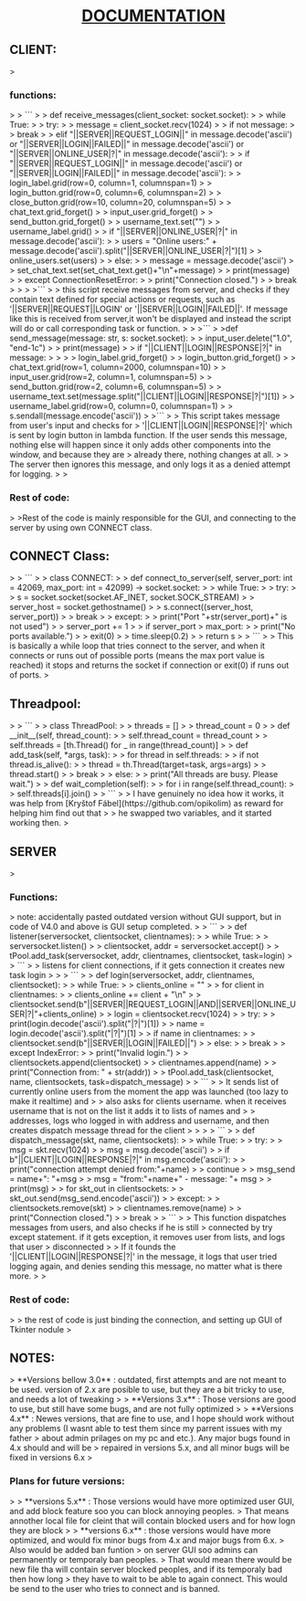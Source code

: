 <h1 style="text-align: center; text-decoration: underline">DOCUMENTATION</h1>


<h2>CLIENT:</h2>
> <h3>functions:</h3>
> > ```
> > def receive_messages(client_socket: socket.socket):
> >     while True:
> >        try:
> >            message = client_socket.recv(1024)
> >            if not message:
> >                break
> >            elif "||SERVER||REQUEST_LOGIN||" in message.decode('ascii') or "||SERVER||LOGIN||FAILED||" in message.decode('ascii') or "||SERVER||ONLINE_USER|?|" in message.decode('ascii'):
> >                if "||SERVER||REQUEST_LOGIN||" in message.decode('ascii') or "||SERVER||LOGIN||FAILED||" in message.decode('ascii'):
> >                    login_label.grid(row=0, column=1, columnspan=1)
> >                    login_button.grid(row=0, column=6, columnspan=2)
> >                    close_button.grid(row=10, column=20, columnspan=5)
> >                    chat_text.grid_forget()
> >                    input_user.grid_forget()
> >                    send_button.grid_forget()
> >                    username_text.set("")
> >                    username_label.grid()
> >                if "||SERVER||ONLINE_USER|?|" in message.decode('ascii'):
> >                    users = "Online users:" + message.decode('ascii').split("||SERVER||ONLINE_USER|?|")[1]
> >                    online_users.set(users)
> >            else:
> >                message = message.decode('ascii')
> >                set_chat_text.set(set_chat_text.get()+"\n"+message)
> >                print(message)
> >        except ConnectionResetError:
> >            print("Connection closed.")
> >            break
> >
> >``` 
> > this script receive messages from server, and checks if they contain text defined for special actions or requests, such as '||SERVER||REQUEST||LOGIN' or '||SERVER||LOGIN||FAILED||'. If message like this is received from server,it won't be displayed and instead the script will do or call corresponding task or function.
> 
> >```
> >def send_message(message: str, s: socket.socket):
> >       input_user.delete("1.0", "end-1c")
> >    print(message)
> >    if "||CLIENT||LOGIN||RESPONSE|?|" in message:
> >
> >        login_label.grid_forget()
> >        login_button.grid_forget()
> >        chat_text.grid(row=1, column=2000, columnspan=10)
> >        input_user.grid(row=2, column=1, columnspan=5)
> >        send_button.grid(row=2, column=6, columnspan=5)
> >        username_text.set(message.split("||CLIENT||LOGIN||RESPONSE|?|")[1])
> >        username_label.grid(row=0, column=0, columnspan=1)
> >    s.sendall(message.encode('ascii'))
> >```
> > This script takes message from user's input and checks for
> '||CLIENT||LOGIN||RESPONSE|?|' which is sent by login button in lambda function. If the user sends this message, nothing else will happen since it only adds other components into the window, and because they are 
> already there, nothing changes at all.
> > The server then ignores this message, and only logs  it as a denied attempt for logging.
> 
> <h3>Rest of code:</h3>
> >Rest of the code is mainly responsible for the GUI, and connecting to the server by using own CONNECT class.

 <h2>CONNECT Class:</h2>
> > ```
> > class CONNECT:
> >    def connect_to_server(self, server_port: int = 42069, max_port: int = 42099) -> socket.socket:
> >        while True:
> >            try:
> >                s = socket.socket(socket.AF_INET, socket.SOCK_STREAM)
> >                server_host = socket.gethostname()
> >                s.connect((server_host, server_port))
> >                break
> >            except:
> >                print("Port "+str(server_port)+" is not used")
> >                server_port += 1
> >                if server_port > max_port:
> >                    print("No ports available.")
> >                    exit(0)
> >            time.sleep(0.2)
> >        return s
> > ```
> > This is basically a while loop that tries connect to the server, and when it connects or runs out of possible ports (means the max port value is reached) it stops and returns the socket if connection or exit(0) if runs out of ports.
> 
 <h2>Threadpool: </h2>
> > ```
> > class ThreadPool:
> >     threads = []
> >     thread_count = 0
> >     def __init__(self, thread_count):
> >         self.thread_count = thread_count
> >         self.threads = [th.Thread() for _ in range(thread_count)]
> >     def add_task(self, *args, task):
> >         for thread in self.threads:
> >             if not thread.is_alive():
> >                 thread = th.Thread(target=task, args=args)
> >                 thread.start()
> >                 break
> >         else:
> >             print("All threads are busy. Please wait.")
> >     def wait_completion(self):
> >         for i in range(self.thread_count):
> >             self.threads[i].join()
> > ```
> > I have genuinely no idea how it works, it was help from [Kryštof Fábel](https://github.com/opikolim) as reward for helping him find out that
> > he swapped two variables, and it started working then.
> 
 <h2>SERVER</h2>
> <h3> Functions: </h3>
> note: accidentally pasted outdated version without GUI support, but in code of V4.0 and above is GUI setup completed.
> > ```
> > def listener(serversocket, clientsocket, clientnames):
> >     while True:
> >         serversocket.listen()
> >         clientsocket, addr = serversocket.accept()
> >         tPool.add_task(serversocket, addr, clientnames, clientsocket, task=login) 
> > ```
> > listens for client connections, if it gets connection it creates new task login
> 
> > ```
> >  def login(serversocket, addr, clientnames, clientsocket):
> >     while True:
> >         clients_online = ""
> >         for client in clientnames:
> >             clients_online += client + "\n"
> >         clientsocket.send(b"||SERVER||REQUEST_LOGIN||AND||SERVER||ONLINE_USER|?|"+clients_online)
> >         login = clientsocket.recv(1024)
> >         try:
> >             print(login.decode('ascii').split("|?|")[1])
> >             name = login.decode('ascii').split("|?|")[1]
> >             if name in clientnames:
> >                 clientsocket.send(b"||SERVER||LOGIN||FAILED||")
> >             else:
> >                 break
> >         except IndexError:
> >             print("Invalid login.")
> >     clientsockets.append(clientsocket)
> >     clientnames.append(name)
> >     print("Connection from: " + str(addr))
> >     tPool.add_task(clientsocket, name, clientsockets, task=dispatch_message)
> > ```
> > It sends list of currently online users from the moment the app was launched (too lazy to make it realtime) and 
> > also asks for clients username. when it receives username that is not on the list it adds it to lists of names and 
> > addresses, logs who logged in with address and username, and then creates dispatch message thread for the client
> >
> > ```
> > def dispatch_message(skt, name, clientsockets):
> >     while True:
> >         try:
> >             msg = skt.recv(1024)
> >             msg = msg.decode('ascii')
> >             if  b"||CLIENT||LOGIN||RESPONSE|?|" in msg.encode('ascii'):
> >                 print("connection attempt denied from:"+name)
> >                 continue
> >             msg_send = name+": "+msg
> >             msg = "from:"+name+" - message: "+ msg
> >             print(msg)
> >             for skt_out in clientsockets:
> >                 skt_out.send(msg_send.encode('ascii'))
> >         except:
> >             clientsockets.remove(skt)
> >             clientnames.remove(name)
> >             print("Connection closed.")
> >             break
> > ```
> > This function dispatches messages from users, and also checks if he is still 
> connected by try except statement. if it gets exception, it removes user from lists, and logs that user 
> disconnected
> > If it founds the '||CLIENT||LOGIN||RESPONSE|?|' in the message, it logs that user tried logging again, and denies sending this message, no matter what is there more.
> > <h3>Rest of code:</h3>
> > the rest of code is just binding the connection, and setting up GUI of Tkinter nodule
> 
<h2>NOTES:</h2>
> **Versions bellow 3.0** : outdated, first attempts and are not meant to be used. version of 2.x are posible to use, but they are a bit tricky to use, and needs a lot of tweaking
>
> **Versions 3.x** : Those versions are good to use, but still have some bugs, and are not fully optimized
> 
> **Versions 4.x** : Newes versions, that are fine to use, and I hope should work without any problems (I wasnt able to test them since my parrent issues with my father
> about admin prilages on my pc and etc.). Any major bugs found in 4.x should and will be 
> repaired in versions 5.x, and all minor bugs will be fixed in versions 6.x
> <h3>Plans for future versions:</h3>
> 
> **versions 5.x** : Those versions would have more optimized user GUI, and add block feature soo you can block annoying peoples.
> That means annother local file for cleint that will contain blocked users and for how logn they are block
> 
> **versions 6.x** : those versions would have more optimized, and would fix minor bugs from 4.x and major bugs from 6.x. 
> Also would be added ban funtion 
> on server GUI soo admins can permanently or temporaly ban peoples.
> That would mean there would be new file tha will contain server blocked peoples, and if its temporaly bad then how long 
> they have to wait to be able to again connect. This would be send to the user who tries to connect and is banned.
